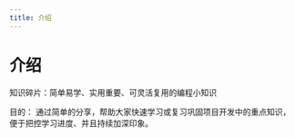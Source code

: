 ```yaml
---
title: 介绍
---
```


# 介绍

知识碎片：简单易学、实用重要、可灵活复用的编程小知识

目的： 通过简单的分享，帮助大家快速学习或复习巩固项目开发中的重点知识，便于把控学习进度、并且持续加深印象。
